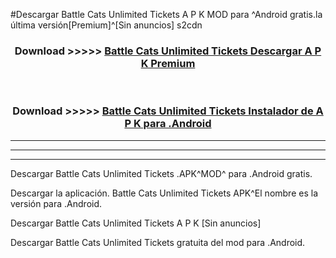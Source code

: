 #Descargar Battle Cats Unlimited Tickets  A P K MOD para ^Android gratis.la última versión[Premium]^[Sin anuncios] s2cdn



<div align="center">
<h3>Download >>>>> <a href="https://es-web.web.app/?es= Battle Cats Unlimited Tickets ">Battle Cats Unlimited Tickets  Descargar A P K Premium</a></h3><br>

<h3>Download >>>>> <a href="https://es-web.web.app/?es= Battle Cats Unlimited Tickets ">Battle Cats Unlimited Tickets  Instalador de A P K para .Android</a></h3>
</div>


----------------------------------------------------------

----------------------------------------------------------

----------------------------------------------------------

Descargar Battle Cats Unlimited Tickets  .APK^MOD^ para .Android gratis.

Descargar la aplicación. Battle Cats Unlimited Tickets  APK^El nombre es la versión para .Android.

Descargar Battle Cats Unlimited Tickets  A P K [Sin anuncios]

Descargar Battle Cats Unlimited Tickets  gratuita del mod para .Android.